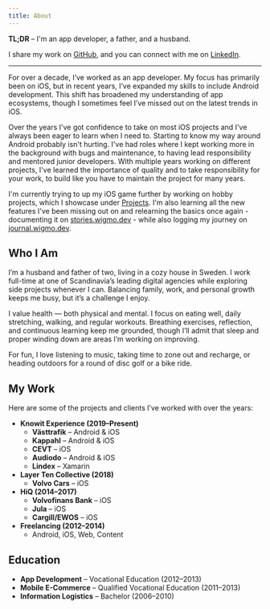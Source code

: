 ```yaml
---
title: About
---
```


**TL;DR** – I'm an app developer, a father, and a husband.

I share my work on [GitHub](http://github.com/johanwigmo), and you can connect with me on [LinkedIn](https://se.linkedin.com/in/johanwigmo).

---

For over a decade, I’ve worked as an app developer. My focus has primarily been on iOS, but in recent years, I’ve expanded my skills to include Android development. This shift has broadened my understanding of app ecosystems, though I sometimes feel I’ve missed out on the latest trends in iOS.

Over the years I've got confidence to take on most iOS projects and I've always been eager to learn when I need to. Starting to know my way around Android probably isn't hurting. I've had roles where I kept working more in the background with bugs and maintenance, to having lead responsibility and mentored junior developers. With multiple years working on different projects, I've learned the importance of quality and to take responsibility for your work, to build like you have to maintain the project for many years. 

I'm currently trying to up my iOS game further by working on hobby projects, which I showcase under [Projects](/projects). I'm also learning all the new features I've been missing out on and relearning the basics once again - documenting it on [stories.wigmo.dev](https://stories.wigmo.dev) - while also logging my journey on [journal.wigmo.dev](https://journal.wigmo.dev).

## Who I Am

I’m a husband and father of two, living in a cozy house in Sweden. I work full-time at one of Scandinavia’s leading digital agencies while exploring side projects whenever I can. Balancing family, work, and personal growth keeps me busy, but it’s a challenge I enjoy.

I value health — both physical and mental. I focus on eating well, daily stretching, walking, and regular workouts. Breathing exercises, reflection, and continuous learning keep me grounded, though I’ll admit that sleep and proper winding down are areas I’m working on improving.

For fun, I love listening to music, taking time to zone out and recharge, or heading outdoors for a round of disc golf or a bike ride.

## My Work

Here are some of the projects and clients I’ve worked with over the years:

- **Knowit Experience (2019–Present)**
    - **Västtrafik** – Android & iOS
    - **Kappahl** – Android & iOS
    - **CEVT** – iOS
    - **Audiodo** – Android & iOS
    - **Lindex** – Xamarin
- **Layer Ten Collective (2018)**
    - **Volvo Cars** – iOS
- **HiQ (2014–2017)**
    - **Volvofinans Bank** – iOS
    - **Jula** – iOS
    - **Cargill/EWOS** – iOS
- **Freelancing (2012–2014)**
    - Android, iOS, Web, Content

## Education

- **App Development** – Vocational Education (2012–2013)
- **Mobile E-Commerce** – Qualified Vocational Education (2011–2013)
- **Information Logistics** – Bachelor (2006–2010)